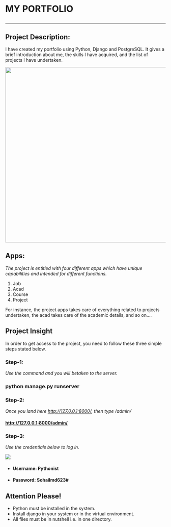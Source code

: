 # MY PORTFOLIO <hr/>
## Project Description:
I have created my portfolio using Python, Django and PostgreSQL. It gives a brief introduction about me, the skills I have acquired, and the list of projects I have undertaken.

<img class = "img-fluid" src="https://i.cdn.talentegg.ca/incubator/wp-content/uploads/2012/11/marketing-job-interview-portfolio.jpg" height=550 width=850/>

## Apps:
*The project is entitled with four different apps which have unique capabilities and intended for different functions.*

1. Job 
2. Acad 
3. Course 
4. Project 

For instance, the project apps takes care of everything related to projects undertaken, the acad takes care of the academic details, and so on....

## Project Insight

In order to get access to the project, you need to follow these three simple steps stated below.

### Step-1:
*Use the command and you will betaken to the server.*
### python manage.py runserver

### Step-2:
*Once you land here http://127.0.0.1:8000/, then type /admin/*
#### http://127.0.0.1:8000/admin/

### Step-3:
*Use the credentials below to log in.*

<img src="https://books.agiliq.com/projects/django-admin-cookbook/en/latest/_images/default_login.png" />

* #### Username: Pythonist
* #### Password: Sohailmd623#

## Attention Please!

* Python must be installed in the system.
* Install django in your system or in the virtual environment.
* All files must be in nutshell i.e. in one directory.



